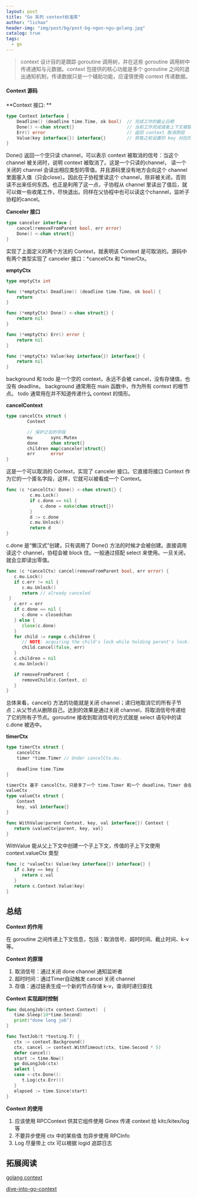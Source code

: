 ```yaml
---
layout: post
title: "Go 系列 context标准库"
author: "lichao"
header-img: "img/post/bg/post-bg-ngon-ngu-golang.jpg"
catalog: true
tags:
  - go
---
```



> context 设计目的是跟踪 goroutine 调用树，并在这些 goroutine 调用树中传递通知与元数据。context 包提供的核心功能是多个 goroutine 之间的退出通知机制，传递数据只是一个辅助功能，应谨慎使用 context 传递数据。


#### Context 源码
**Context 接口: **

```go
type Context interface {
    Deadline() (deadline time.Time, ok bool)  // 完成工作的截止日期
    Done() <-chan struct{}                    // 当前工作完成或者上下文被取消后关闭
    Err() error                               // 返回 context 取消原因
    Value(key interface{}) interface{}        // 获取之前设置的 key 对应的 value
}
```

Done() 返回一个空只读 channel，可以表示 context 被取消的信号：当这个 channel 被关闭时，说明 context 被取消了。这是一个只读的channel， 读一个关闭的 channel 会读出相应类型的零值。并且源码里没有地方会向这个 channel 里面塞入值（只会close）。因此在子协程里读这个 channel，除非被关闭，否则读不出来任何东西。也正是利用了这一点，子协程从 channel 里读出了值后，就可以做一些收尾工作，尽快退出。同样在父协程中也可以读这个channel，监听子协程的cancel。

**Canceler 接口**

```go
type canceler interface {  
    cancel(removeFromParent bool, err error)  
    Done() <-chan struct{}  
}
```

实现了上面定义的两个方法的 Context，就表明该 Context 是可取消的。源码中有两个类型实现了 canceler 接口：*cancelCtx 和 *timerCtx。

**emptyCtx**

```go
type emptyCtx int

func (*emptyCtx) Deadline() (deadline time.Time, ok bool) {
    return
}

func (*emptyCtx) Done() <-chan struct{} {
    return nil
}

func (*emptyCtx) Err() error {
    return nil
}

func (*emptyCtx) Value(key interface{}) interface{} {
    return nil
}
```

background 和 todo 是一个空的 context，永远不会被 cancel，没有存储值，也没有 deadline。
background 通常用在 main 函数中，作为所有 context 的根节点。
todo 通常用在并不知道传递什么 context 的情形。

**cancelContext**

```go
type cancelCtx struct {  
        Context  

        // 保护之后的字段  
        mu       sync.Mutex  
        done     chan struct{}  
        children map[canceler]struct{}  
        err      error  
}
```

这是一个可以取消的 Context，实现了 canceler 接口。它直接将接口 Context 作为它的一个匿名字段，这样，它就可以被看成一个 Context。

```go
func (c *cancelCtx) Done() <-chan struct{} {  
         c.mu.Lock()  
         if c.done == nil {  
             c.done = make(chan struct{})  
         }  
         d := c.done  
         c.mu.Unlock()  
         return d  
}
```

c.done 是“懒汉式”创建，只有调用了 Done() 方法的时候才会被创建。直接调用读这个 channel，协程会被 block 住。一般通过搭配 select 来使用。一旦关闭，就会立即读出零值。

```go
func (c *cancelCtx) cancel(removeFromParent bool, err error) {  
   c.mu.Lock()  
   if c.err != nil {  
      c.mu.Unlock()  
      return // already canceled  
 }  
   c.err = err  
   if c.done == nil {  
      c.done = closedchan  
   } else {  
      close(c.done)  
   }  
   for child := range c.children {  
      // NOTE: acquiring the child's lock while holding parent's lock.  
      child.cancel(false, err)  
   }  
   c.children = nil  
   c.mu.Unlock()  

   if removeFromParent {  
      removeChild(c.Context, c)  
   }  
}
```

总体来看，cancel() 方法的功能就是关闭 channel；递归地取消它的所有子节点；从父节点从删除自己。达到的效果是通过关闭 channel，将取消信号传递给了它的所有子节点。goroutine 接收到取消信号的方式就是 select 语句中的读 c.done 被选中。

**timerCtx**

```go
type timerCtx struct {  
    cancelCtx  
    timer *time.Timer // Under cancelCtx.mu.  
    
    deadline time.Time  
}

timerCtx 基于 cancelCtx，只是多了一个 time.Timer 和一个 deadline。Timer 会在 deadline 到来时，自动取消 context。
valueCtx
type valueCtx struct {  
    Context  
    key, val interface{}  
}

func WithValue(parent Context, key, val interface{}) Context {  
   return &valueCtx{parent, key, val}  
}
```

WithValue 能从父上下文中创建一个子上下文，传值的子上下文使用 context.valueCtx 类型

```go
func (c *valueCtx) Value(key interface{}) interface{} {  
   if c.key == key {  
      return c.val  
   }  
   return c.Context.Value(key)  
}
```

## 总结
**Context 的作用**

在 goroutine 之间传递上下文信息，包括：取消信号、超时时间、截止时间、k-v 等。

**Context 的原理**
1. 取消信号：通过关闭 done channel 通知监听者
2. 超时时间：通过Timer自动触发 cancel 关闭 channel
3. 存值：通过链表生成一个新的节点存储 k-v，查询时递归查找

**Context 实现超时控制**

```go
func doLongJob(ctx context.Context)  {
   time.Sleep(10*time.Second)
   print("done long job")
}

func TestJob(t *testing.T) {
   ctx := context.Background()
   ctx, cancel := context.WithTimeout(ctx, time.Second * 5)
   defer cancel()
   start := time.Now()
   go doLongJob(ctx)
   select {
   case <-ctx.Done():
      t.Log(ctx.Err())
   }
   elapsed := time.Since(start)
}
```

**Context 的使用**
1. 应该使用 RPCContext 供其它组件使用 Ginex 传递 context 给 kitc/kitex/log等 
2. 不要异步使用 ctx 中的某些值 勿异步使用 RPCInfo 
3. Log 尽量带上 ctx 可以根据 logid 追踪日志

## 拓展阅读 
[golang context](https://draveness.me/golang/docs/part3-runtime/ch06-concurrency/golang-context/)

[dive-into-go-context](https://qcrao.com/2019/06/12/dive-into-go-context/)
